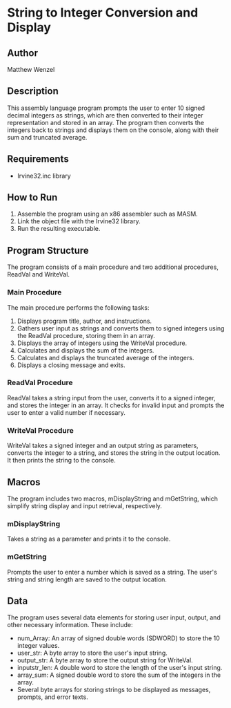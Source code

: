 # String to Integer Conversion and Display

## Author
Matthew Wenzel

## Description
This assembly language program prompts the user to enter 10 signed decimal integers as strings, which are then converted to their integer representation and stored in an array. The program then converts the integers back to strings and displays them on the console, along with their sum and truncated average.

## Requirements
- Irvine32.inc library

## How to Run
1. Assemble the program using an x86 assembler such as MASM.
2. Link the object file with the Irvine32 library.
3. Run the resulting executable.

## Program Structure
The program consists of a main procedure and two additional procedures, ReadVal and WriteVal.

### Main Procedure
The main procedure performs the following tasks:
1. Displays program title, author, and instructions.
2. Gathers user input as strings and converts them to signed integers using the ReadVal procedure, storing them in an array.
3. Displays the array of integers using the WriteVal procedure.
4. Calculates and displays the sum of the integers.
5. Calculates and displays the truncated average of the integers.
6. Displays a closing message and exits.

### ReadVal Procedure
ReadVal takes a string input from the user, converts it to a signed integer, and stores the integer in an array. It checks for invalid input and prompts the user to enter a valid number if necessary.

### WriteVal Procedure
WriteVal takes a signed integer and an output string as parameters, converts the integer to a string, and stores the string in the output location. It then prints the string to the console.

## Macros
The program includes two macros, mDisplayString and mGetString, which simplify string display and input retrieval, respectively.

### mDisplayString
Takes a string as a parameter and prints it to the console.

### mGetString
Prompts the user to enter a number which is saved as a string. The user's string and string length are saved to the output location.

## Data
The program uses several data elements for storing user input, output, and other necessary information. These include:
- num_Array: An array of signed double words (SDWORD) to store the 10 integer values.
- user_str: A byte array to store the user's input string.
- output_str: A byte array to store the output string for WriteVal.
- inputstr_len: A double word to store the length of the user's input string.
- array_sum: A signed double word to store the sum of the integers in the array.
- Several byte arrays for storing strings to be displayed as messages, prompts, and error texts.
